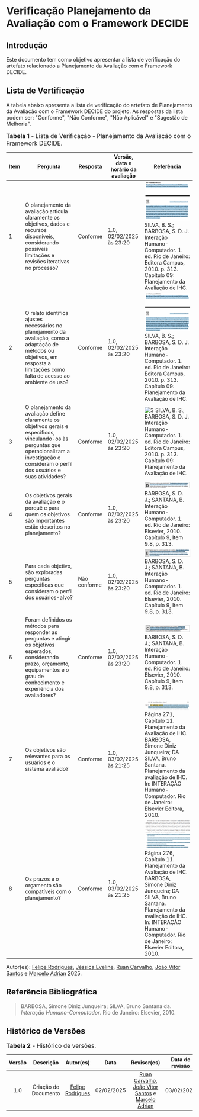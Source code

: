 # Verificação Planejamento da Avaliação com o Framework DECIDE

## Introdução

Este documento tem como objetivo apresentar a lista de verificação do artefato relacionado a Planejamento da Avaliação com o Framework DECIDE.

## Lista de Vertificação

A tabela abaixo apresenta a lista de verificação do artefato de Planejamento da Avaliação com o Framework DECIDE do projeto. As respostas da lista podem ser: "Conforme", "Não Conforme", "Não Aplicável" e "Sugestão de Melhoria".

<font size="3"><p style="text-align: left">**Tabela 1** - Lista de Verificação - Planejamento da Avaliação com o Framework DECIDE.</p></font>

| Item | Pergunta | Resposta | Versão, data e horário da avaliação | Referência |
|------|----------|----------|--------------------------------------|-------------|
| 1    | O planejamento da avaliação articula claramente os objetivos, dados e recursos disponíveis, considerando possíveis limitações e revisões iterativas no processo? | Conforme         | 1.0, 02/02/2025 às 23:20 | ![1](../../../assets/referenciasLista/entrega08/verificacaoDECIDE/pergunta1DECIDE.png) SILVA, B. S.; BARBOSA, S. D. J. Interação Humano-Computador. 1. ed. Rio de Janeiro: Editora Campus, 2010. p. 313. Capítulo 09: Planejamento da Avaliação de IHC. |
| 2    | O relato identifica ajustes necessários no planejamento da avaliação, como a adaptação de métodos ou objetivos, em resposta a limitações como falta de acesso ao ambiente de uso? | Conforme         | 1.0, 02/02/2025 às 23:20 | ![2](../../../assets/referenciasLista/entrega08/verificacaoDECIDE/pergunta2DECIDE.png) SILVA, B. S.; BARBOSA, S. D. J. Interação Humano-Computador. 1. ed. Rio de Janeiro: Editora Campus, 2010. p. 313. Capítulo 09: Planejamento da Avaliação de IHC. |
| 3    | O planejamento da avaliação define claramente os objetivos gerais e específicos, vinculando-os às perguntas que operacionalizam a investigação e consideram o perfil dos usuários e suas atividades? | Conforme         | 1.0, 02/02/2025 às 23:20 | ![3](../../assets/referenciasLista/entrega08/verificacaoDECIDE/pergunta3DECIDE.png) SILVA, B. S.; BARBOSA, S. D. J. Interação Humano-Computador. 1. ed. Rio de Janeiro: Editora Campus, 2010. p. 313. Capítulo 09: Planejamento da Avaliação de IHC. |
| 4    | Os objetivos gerais da avaliação e o porquê e para quem os objetivos são importantes estão descritos no planejamento? | Conforme         | 1.0, 02/02/2025 às 23:20 | ![4](../../../assets/referenciasLista/entrega08/verificacaoDECIDE/pergunta4DECIDE.png) BARBOSA, S. D. J.; SANTANA, B. Interação Humano-Computador. 1. ed. Rio de Janeiro: Elsevier, 2010. Capítulo 9, Item 9.8, p. 313. |
| 5    | Para cada objetivo, são exploradas perguntas específicas que consideram o perfil dos usuários-alvo? | Não conforme         | 1.0, 02/02/2025 às 23:20 | ![5](../../../assets/referenciasLista/entrega08/verificacaoDECIDE/pergunta5DECIDE.png) BARBOSA, S. D. J.; SANTANA, B. Interação Humano-Computador. 1. ed. Rio de Janeiro: Elsevier, 2010. Capítulo 9, Item 9.8, p. 313. |
| 6    | Foram definidos os métodos para responder as perguntas e atingir os objetivos esperados, considerando prazo, orçamento, equipamentos e o grau de conhecimento e experiência dos avaliadores? | Conforme         | 1.0, 02/02/2025 às 23:20 | ![6](../../../assets/referenciasLista/entrega08/verificacaoDECIDE/pergunta6DECIDE.png) BARBOSA, S. D. J.; SANTANA, B. Interação Humano-Computador. 1. ed. Rio de Janeiro: Elsevier, 2010. Capítulo 9, Item 9.8, p. 313. |
| 7    | Os objetivos são relevantes para os usuários e o sistema avaliado? | Conforme | 1.0, 03/02/2025 às 21:25 | ![7](../../../assets/referenciasLista/entrega08/verificacaoDECIDE/pergunta11DECIDE.png) Página 271, Capítulo 11. Planejamento da Avaliação de IHC. BARBOSA, Simone Diniz Junqueira; DA SILVA, Bruno Santana. Planejamento da avaliação de IHC. In: INTERAÇÃO Humano-Computador. Rio de Janeiro: Elsevier Editora, 2010. |
| 8    | Os prazos e o orçamento são compatíveis com o planejamento? | Conforme | 1.0, 03/02/2025 às 21:25 | ![8](../../../assets/referenciasLista/entrega08/verificacaoDECIDE/pergunta12DECIDE.png) Página 276, Capítulo 11. Planejamento da Avaliação de IHC. BARBOSA, Simone Diniz Junqueira; DA SILVA, Bruno Santana. Planejamento da avaliação de IHC. In: INTERAÇÃO Humano-Computador. Rio de Janeiro: Elsevier Editora, 2010. |

Autor(es): [Felipe Rodrigues](https://github.com/felipeJRdev), [Jéssica Eveline](https://github.com/xzxjese), [Ruan Carvalho](https://github.com/Ruan-Carvalho), [João Vitor Santos](https://github.com/Jauzimm) e [Marcelo Adrian](https://github.com/Marcelo-Adrian) 2025.

## Referência Bibliográfica

> BARBOSA, Simone Diniz Junqueira; SILVA, Bruno Santana da. *Interação Humano-Computador*. Rio de Janeiro: Elsevier, 2010.  

## Histórico de Versões

<font size="3"><p style="text-align: left">**Tabela 2** - Histórico de versões.</p></font>

| Versão | Descrição | Autor(es) | Data | Revisor(es) | Data de revisão |
| :----: | :-------: | :-------: | :--: | :-------------------------------: | :-------------: |
|  1.0   | Criação do Documento | [Felipe Rodrigues](https://github.com/felipeJRdev) | 02/02/2025 | [Ruan Carvalho](https://github.com/Ruan-Carvalho), [João Vitor Santos](https://github.com/Jauzimm) e [Marcelo Adrian](https://github.com/Marcelo-Adrian)| 03/02/2025 |